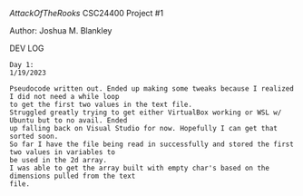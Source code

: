 *AttackOfTheRooks*
CSC24400 Project #1

Author: Joshua M. Blankley


















DEV LOG
``````````````````````````````````````````````````````````````````````````````````````````````````
Day 1:
1/19/2023

Pseudocode written out. Ended up making some tweaks because I realized I did not need a while loop 
to get the first two values in the text file.
Struggled greatly trying to get either VirtualBox working or WSL w/ Ubuntu but to no avail. Ended 
up falling back on Visual Studio for now. Hopefully I can get that sorted soon.
So far I have the file being read in successfully and stored the first two values in variables to 
be used in the 2d array.
I was able to get the array built with empty char's based on the dimensions pulled from the text
file.

